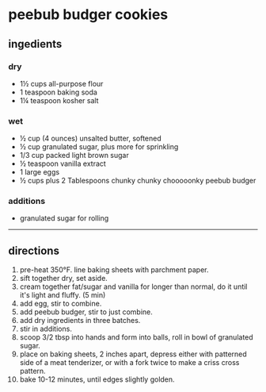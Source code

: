 # peebub budger cookies

## ingedients

### dry

- 1½ cups all-purpose flour
- 1 teaspoon baking soda
- 1¼ teaspoon kosher salt

### wet

- ½ cup (4 ounces) unsalted butter, softened
- ½ cup granulated sugar, plus more for sprinkling
- 1/3 cup packed light brown sugar
- ½ teaspoon vanilla extract
- 1 large eggs
- ½ cups plus 2 Tablespoons chunky chunky chooooonky peebub budger

### additions

- granulated sugar for rolling

---

## directions

1. pre-heat 350°F. line baking sheets with parchment paper.
1. sift together dry, set aside.
1. cream together fat/sugar and vanilla for longer than normal, do it until it's light and fluffy. (5 min)
1. add egg, stir to combine.
1. add peebub budger, stir to just combine.
1. add dry ingredients in three batches.
1. stir in additions.
1. scoop 3/2 tbsp into hands and form into balls, roll in bowl of granulated sugar.
1. place on baking sheets, 2 inches apart, depress either with patterned side of a meat tenderizer, or with a fork twice to make a criss cross pattern.
1. bake 10-12 minutes, until edges slightly golden.

